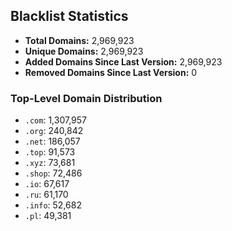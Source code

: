## Blacklist Statistics

- **Total Domains:** 2,969,923
- **Unique Domains:** 2,969,923
- **Added Domains Since Last Version:** 2,969,923
- **Removed Domains Since Last Version:** 0

### Top-Level Domain Distribution

-  `.com`: 1,307,957
-  `.org`: 240,842
-  `.net`: 186,057
-  `.top`: 91,573
-  `.xyz`: 73,681
-  `.shop`: 72,486
-  `.io`: 67,617
-  `.ru`: 61,170
-  `.info`: 52,682
-  `.pl`: 49,381
